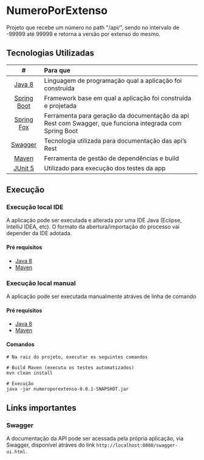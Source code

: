 # NumeroPorExtenso

Projeto que recebe um número no path "/api/", sendo no intervalo de -99999 até 99999 e retorna a versão por extenso do mesmo.

## Tecnologias Utilizadas

| # | Para que |
|:-:|:-|
| [Java 8](https://java.com/en/download/help/linux_x64_install.xml) | Linguagem de programação qual a aplicação foi construída |
| [Spring Boot](https://spring.io/projects/spring-boot) | Framework base em qual a aplicação foi construída e projetada |
| [Spring Fox](http://springfox.github.io/springfox/) | Ferramenta para geração da documentação da api Rest com Swagger, que funciona integrada com Spring Boot |
| [Swagger](https://swagger.io) | Tecnologia utilizada para documentação das api’s Rest  |
| [Maven](https://maven.apache.org/) | Ferramenta de gestão de dependências e build  |
| [JUnit 5](https://junit.org/junit5/) | Utilizado para execução dos testes da app |

## Execução

### Execução local IDE 
A aplicação pode ser executada e alterada por uma IDE Java (Eclipse, IntelliJ IDEA, etc). O formato da abertura/importação do processo vai depender da IDE adotada.

#### Pré requisitos
- [Java 8](https://java.com/en/download/help/linux_x64_install.xml) 
- [Maven](https://maven.apache.org/)

### Execução local manual
A aplicação pode ser executada manualmente atráves de linha de comando

#### Pré requisitos
- [Java 8](https://java.com/en/download/help/linux_x64_install.xml) 
- [Maven](https://maven.apache.org/)

#### Comandos
```shell
# Na raiz do projeto, executar os seguintes comandos

# Build Maven (executa os testes automatizados)
mvn clean install

# Execução
java -jar numeroporextenso-0.0.1-SNAPSHOT.jar

```

## Links importantes

### Swagger

A documentação da API pode ser acessada pela própria aplicação, via Swagger, disponível atráves do link `http://localhost:8080/swagger-ui.html`.